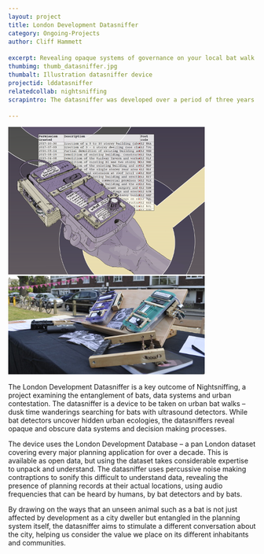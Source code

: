 ```yaml
---
layout: project
title: London Development Datasniffer
category: Ongoing-Projects
author: Cliff Hammett

excerpt: Revealing opaque systems of governance on your local bat walk
thumbimg: thumb_datasniffer.jpg
thumbalt: Illustration datasniffer device
projectid: lddatasniffer
relatedcollab: nightsniffing
scrapintro: The datasniffer was developed over a period of three years. It started as a simple gadget to read out housesales while walking, and evolved through investigating new datasets and new ways of making sound.

---
```

![Illustration of datasniffer](/resources/img/project_datasniffer3.png)
![Two datasniffers on display at Common Ground festival](/resources/img/project_datasniffer1.jpg)

The London Development Datasniffer is a key outcome of Nightsniffing, a project examining the entanglement of bats, data systems and urban contestation. The datasniffer is a device to be taken on urban bat walks – dusk time wanderings searching for bats with ultrasound detectors. While bat detectors uncover hidden urban ecologies, the datasniffers reveal opaque and obscure data systems and decision making processes. 

The device uses the London Development Database – a pan London dataset covering every major planning application for over a decade. This is available as open data, but using the dataset takes considerable expertise to unpack and understand. The datasniffer uses percussive noise making contraptions to sonify this difficult to understand data, revealing the presence of planning records at their actual locations, using audio frequencies that can be heard by humans, by bat detectors and by bats.

By drawing on the ways that an unseen animal such as a bat is not just affected by development as a city dweller but entangled in the planning system itself, the datasniffer aims to stimulate a different conversation about the city, helping us consider the value we place on its different inhabitants and communities.

